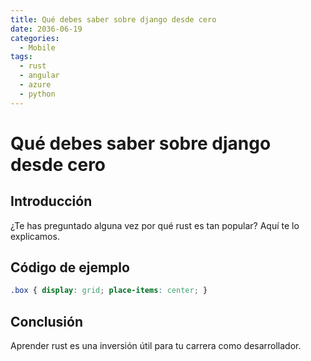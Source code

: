```yaml
---
title: Qué debes saber sobre django desde cero
date: 2036-06-19
categories:
  - Mobile
tags:
  - rust
  - angular
  - azure
  - python
---
```


# Qué debes saber sobre django desde cero

## Introducción

¿Te has preguntado alguna vez por qué rust es tan popular? Aquí te lo explicamos.

## Código de ejemplo

```css
.box { display: grid; place-items: center; }
```

## Conclusión

Aprender rust es una inversión útil para tu carrera como desarrollador.